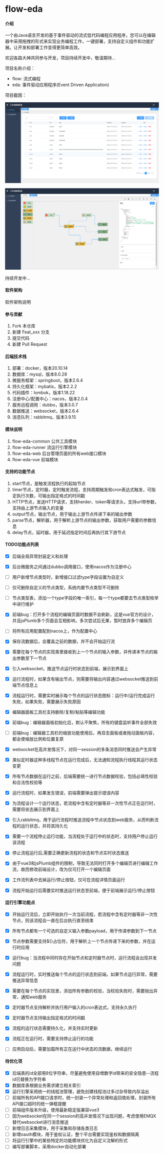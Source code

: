 # flow-eda

#### 介绍
一个由Java语言开发的基于事件驱动的流式低代码编程应用程序，您可以在编辑器中采用拖拽的形式来实现业务编程工作，一键部署，支持自定义组件和功能扩展。让开发和部署工作变得更简单高效。

欢迎各路大神共同参与开发，项目持续开发中，敬请期待...

项目名称介绍：
- flow: 流式编程
- eda: 事件驱动应用程序(Event Driven Application)

项目截图：

![image](./flow-eda-common/img/flows.png)

![image](./flow-eda-common/img/editor.png)

持续开发中...

#### 软件架构
软件架构说明

#### 参与贡献

1.  Fork 本仓库
2.  新建 Feat_xxx 分支
3.  提交代码
4.  新建 Pull Request

#### 后端技术栈

1. 部署：docker，版本20.10.14
2. 数据库：mysql，版本8.0.28
3. 微服务框架：springboot，版本2.6.4
4. 持久化框架：mybatis，版本2.2.2
5. 代码插件：lombok，版本1.18.22
6. 注册中心/配置中心：nacos，版本2.0.4
7. 服务远程调用：dubbo，版本3.0.7
8. 数据推送：websocket，版本2.6.4
9. 消息队列：rabbitmq，版本3.9.15

#### 模块说明

1.  flow-eda-common 公共工具模块
2.  flow-eda-runner 流运行引擎模块
3.  flow-eda-web 后台管理页面的所有web接口模块
4.  flow-eda-vue 前端模块

#### 支持的功能节点

1.  start节点，是触发流程执行的起始节点
2.  timer节点，定时器，定时触发流程，支持周期触发和cron表达式触发，可指定执行次数，可输出指定格式的时间戳
3.  HTTP节点，发送HTTP请求，支持herder、token等请求头，支持url带参数，支持由上游节点输入的变量
4.  output节点，输出节点，用于输出上游节点传递下来的输出参数
5.  parse节点，解析器，用于解析上游节点的输出参数，获取用户需要的参数信息
6.  delay节点，延时器，用于延迟指定时间后再执行其下游节点

#### TODO功能点列表

- [x] 后端全局异常封装定义和处理
- [x] 后台微服务之间通过dubbo调用接口，使用nacos作为注册中心
- [ ] 用户新增节点类型时，新增接口过滤type字段设置为自定义
- [ ] 仅可删除自定义的节点类型，系统内置节点类型不可删除
- [ ] 节点类型表，添加一个type字段的唯一索引，每一个type都要去节点类型枚举中进行维护
- [x] 前端bug：打开多个流程的编辑页面时数据不会刷新，这是vue官方的设计，并且jsPlumb多个页面会互相影响，多次尝试后无果，暂时放弃多个编辑页
- [ ] 将所有应用配置配到nacos上，作为配置中心
- [x] 保存流数据后，会覆盖之前的数据，并不会开始运行流
- [x] 需要在每个节点的实现类里接收到上一个节点的输入参数，并传递本节点的输出参数至下一节点
- [x] 引入websocket，推送节点运行时状态到前端，展示到界面上
- [x] 运行流程时，如果含有输出节点，则需要将输出内容通过websocket推送到前端节点信息上
- [x] 流程运行时，需要实时展示每个节点的运行状态图标：运行中/运行完成运行失败，如果失败，需要展示失败原因
- [x] 编辑器面板工具栏支持删除/复制/粘贴等编辑功能
- [x] 前端bug：编辑器面板初始化后，默认不聚焦，所有的键盘监听事件全部失效
- [ ] 前端bug：编辑器工具栏的缩放功能使用后，再双击面板或者拖动面板内容，都会使缩放比例和位置复原
- [x] websocket在高并发情况下，对同一session的多条消息同时推送会产生异常
- [x] 类似定时器这种多线程节点在运行完成后，无法通知流程执行线程其运行状态变更
- [x] 所有节点数据在运行之前，后端需要统一进行节点数据校验，包括必填性校验和合法性校验等
- [x] 运行流程时，如果发生错误，前端需要弹出提示错误内容
- [x] 为流程设计一个运行状态，若流程中含有定时器等非一次性节点正在运行时，需要将状态展示到界面上
- [x] 引入rabbitmq，用于运行流程时推送流程中节点状态到web服务，从而判断流程的运行状态，并将其持久化
- [x] 需要一个流程停止运行功能，当流程处于运行中的状态时，支持用户停止运行该流程
- [x] 停止流程运行后,需要正确更新流程的状态和节点实时状态推送
- [x] 由于vue3和jsPlumb组件的限制，导致无法同时打开多个编辑页进行编辑工作流，故而修改前端设计，改为仅可打开一个编辑页面
- [x] 工作流列表中去掉运行/停止按钮，仅可在流程详情页面运行
- [x] 流程开始运行后需要实时推送运行状态至前端，便于前端展示运行/停止按钮


#### 运行引擎功能点

- [x] 开始运行流后，立即开始执行一次当前流程，若流程中含有定时器等非一次性节点，则该流程会一直在后台执行直至结束
- [x] 所有节点都有一个可选的自定义输入参数payload，用于传递参数到下一节点
- [x] 节点参数需要支持${}占位符，用于解析上一个节点传递下来的参数，并在运行时应用
- [x] 运行bug：当流程中同时存在开始节点和定时器节点时，运行流程会出现并发问题
- [x] 流程运行时，实时推送每个节点的运行状态到前端，如果节点运行异常，需要推送异常信息
- [x] 需要在每个节点的实现里，添加所有参数的校验，当校验失败时，需要抛出异常，通知web服务
- [x] 定时器节点支持解析并执行用户输入的cron表达式，支持永久执行
- [x] 定时器节点支持输出指定格式的时间戳
- [x] 流程的运行状态需要持久化，并支持实时更新
- [x] 流程正在运行时，需要支持停止运行的功能
- [ ] 应用启动后，需要加载所有正在运行中状态的流数据，继续运行



#### 待优化项

- [x] 后端表的id全部用8位字符串，尽量避免使用自增数字id带来的安全隐患--流程id已替换为字符串
- [x] 数据库表根据业务需求建立相关索引
- [x] 运行引擎采用统一的线程池管理，避免创建线程池过多过杂导致内存溢出
- [ ] 前端所有的API接口请求时，统一封装一个异常处理和返回值处理，封装所有API接口超时的统一弹框提醒
- [ ] 前端组件版本升级，使用最新稳定版兼容vue3
- [ ] 因为websocket在同一个session的高并发情况下出现问题，考虑使用EMQX替代websocket进行消息推送
- [ ] 新增日志采集模块，用于采集和存储各类日志
- [ ] 新增oauth模块，用于鉴权认证，整个平台需要实现鉴权和数据隔离
- [ ] 将运行引擎中的某些特定的功能模块优化为自定义注解的形式
- [ ] 编写部署脚本，采用docker自动化部署
